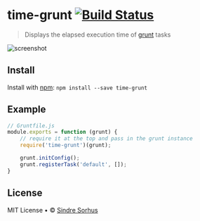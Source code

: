 # time-grunt [![Build Status](https://secure.travis-ci.org/sindresorhus/time-grunt.png?branch=master)](http://travis-ci.org/sindresorhus/time-grunt)

> Displays the elapsed execution time of [grunt](http://gruntjs.com) tasks

![screenshot](screenshot.png)


## Install

Install with [npm](https://npmjs.org/package/time-grunt): `npm install --save time-grunt`


## Example

```js
// Gruntfile.js
module.exports = function (grunt) {
	// require it at the top and pass in the grunt instance
	require('time-grunt')(grunt);

	grunt.initConfig();
	grunt.registerTask('default', []);
}
```


## License

MIT License • © [Sindre Sorhus](http://sindresorhus.com)
